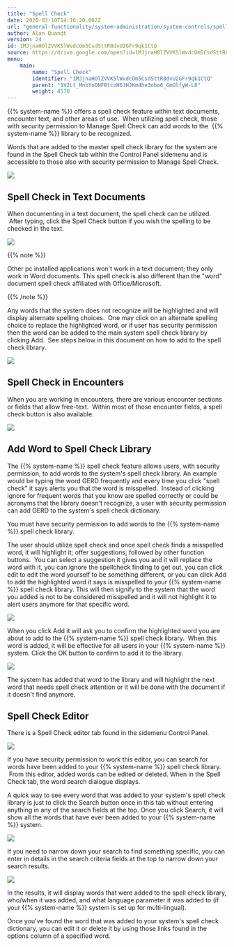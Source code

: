 ```yaml
---
title: "Spell Check"
date: 2020-03-10T14:16:20.062Z
url: "general-functionality/system-administration/system-controls/spell-check.html"
author: Alan Quandt
version: 24
id: 1MJjnaHOlZVVKSlWvdcOm5CsdSttR8dvU2GFr9qk1CtQ
source: https://drive.google.com/open?id=1MJjnaHOlZVVKSlWvdcOm5CsdSttR8dvU2GFr9qk1CtQ
menu:
    main:
        name: "Spell Check"
        identifier: "1MJjnaHOlZVVKSlWvdcOm5CsdSttR8dvU2GFr9qk1CtQ"
        parent: "1V2Lt_MnbYoDNFBtcoH6JHJKm4he3obo6_GmOlfyW-L8"
        weight: 4570
---
```

{{% system-name %}} offers a spell check feature within text documents, encounter text, and other areas of use.  When utilizing spell check, those with security permission to Manage Spell Check can add words to the  {{% system-name %}} library to be recognized.  

Words that are added to the master spell check library for the system are found in the Spell Check tab within the Control Panel sidemenu and is accessible to those also with security permission to Manage Spell Check.



![](../../../external_files/f564c9785ab9a3921a3e1f9e9f60af07.png)



## Spell Check in Text Documents

When documenting in a text document, the spell check can be utilized.  After typing, click the Spell Check button if you wish the spelling to be checked in the text.



![](../../../external_files/00ab79ffdda13424888e86a1f1120c9e.png)



{{% note %}}

Other pc installed applications won't work in a text document; they only work in Word documents. This spell check is also different than the "word" document spell check affiliated with Office/Microsoft.

{{% /note %}}


Any words that the system does not recognize will be highlighted and will display alternate spelling choices.  One may click on an alternate spelling choice to replace the highlighted word, or if user has security permission then the word can be added to the main system spell check library by clicking Add.  See steps below in this document on how to add to the spell check library.



![](../../../external_files/a538d7a3d15d9da93a82d989947b3db6.png)



## Spell Check in Encounters

When you are working in encounters, there are various encounter sections or fields that allow free-text.  Within most of those encounter fields, a spell check button is also available.



![](../../../external_files/37c84247f06f72abc7da3eb5cb449320.png)

## Add Word to Spell Check Library

The {{% system-name %}} spell check feature allows users, with security permission, to add words to the system's spell check library. An example would be typing the word GERD frequently and every time you click "spell check" it says alerts you that the word is misspelled.  Instead of clicking ignore for frequent words that you know are spelled correctly or could be acronyms that the library doesn't recognize, a user with security permission can add GERD to the system's spell check dictionary.

You must have security permission to add words to the {{% system-name %}} spell check library.

The user should utilize spell check and once spell check finds a misspelled word, it will highlight it; offer suggestions; followed by other function buttons.  You can select a suggestion it gives you and it will replace the word with it, you can ignore the spellcheck finding to get out, you can click edit to edit the word yourself to be something different, or you can click Add to add the highlighted word it says is misspelled to your {{% system-name %}} spell check library. This will then signify to the system that the word you added is not to be considered misspelled and it will not highlight it to alert users anymore for that specific word.



![](../../../external_files/6b1ca3247a4283715cd745b43456fb6d.png)



When you click Add it will ask you to confirm the highlighted word you are about to add to the {{% system-name %}} spell check library.  When this word is added, it will be effective for all users in your {{% system-name %}} system. Click the OK button to confirm to add it to the library.



![](../../../external_files/666df9cfc91e22651cc2b5484bf830d4.png)



The system has added that word to the library and will highlight the next word that needs spell check attention or it will be done with the document if it doesn't find anymore.

## Spell Check Editor

There is a Spell Check editor tab found in the sidemenu Control Panel.



![](../../../external_files/f790fec1ee43d35a948c2de04c295805.png)



If you have security permission to work this editor, you can search for words have been added to your {{% system-name %}} spell check library.  From this editor, added words can be edited or deleted. When in the Spell Check tab, the word search dialogue displays.

A quick way to see every word that was added to your system's spell check library is just to click the Search button once in this tab without entering anything in any of the search fields at the top. Once you click Search, it will show all the words that have ever been added to your {{% system-name %}} system.



![](../../../external_files/bdeccc0020167e20b5ca0494f1abeac4.png)



If you need to narrow down your search to find something specific, you can enter in details in the search criteria fields at the top to narrow down your search results.



![](../../../external_files/8cd3c237c8c27a3a8d4174bce999d03f.png)



In the results, it will display words that were added to the spell check library, who/when it was added, and what language parameter it was added to (if your {{% system-name %}} system is set up for multi-lingual).

Once you've found the word that was added to your system's spell check dictionary, you can edit it or delete it by using those links found in the options column of a specified word.



